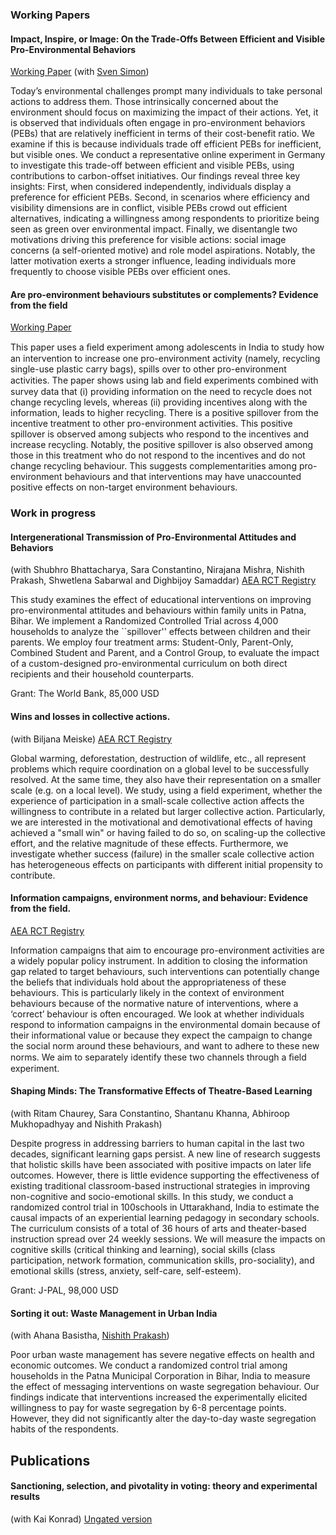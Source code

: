 
### Working Papers

#### Impact, Inspire, or Image: On the Trade-Offs Between Efficient and Visible Pro-Environmental Behaviors
[Working Paper](https://papers.ssrn.com/sol3/papers.cfm?abstract_id=4672097)
(with [Sven Simon](https://www.tax.mpg.de/en/public_economics/public_economics_people/sven_arne_simon.html))

Today’s environmental challenges prompt many individuals to take personal actions to address them. Those intrinsically concerned about the environment should focus on maximizing the impact of their actions. Yet, it is observed that individuals often engage in pro-environment behaviors (PEBs) that are relatively inefficient in terms of their cost-benefit ratio. We examine if this is because individuals trade off efficient PEBs for inefficient, but visible ones. We conduct a representative online experiment in Germany to investigate this trade-off between efficient and visible PEBs, using contributions to carbon-offset initiatives. Our findings reveal three key insights: First, when considered independently, individuals display a preference for efficient PEBs. Second, in scenarios where efficiency and visibility dimensions are in conflict, visible PEBs crowd out efficient alternatives, indicating a willingness among respondents to prioritize being seen as green over environmental impact. Finally, we disentangle two motivations driving this preference for visible actions: social image concerns (a self-oriented motive) and role model aspirations. Notably, the latter motivation exerts a stronger influence, leading individuals more frequently to choose visible PEBs over efficient ones.


#### Are pro-environment behaviours substitutes or complements? Evidence from the field
[Working Paper](https://papers.ssrn.com/sol3/papers.cfm?abstract_id=3799970)

<!---
[Working paper](https://papers.ssrn.com/sol3/papers.cfm?abstract_id=3799970) (Submitted)
-->




This paper uses a ﬁeld experiment among adolescents in India to study how an intervention to increase one pro-environment activity (namely, recycling single-use plastic carry bags), spills over to other pro-environment activities. The paper shows using lab and ﬁeld experiments combined with survey data that (i) providing information on the need to recycle does not change recycling levels, whereas (ii) providing incentives along with the information, leads to higher recycling. There is a positive spillover from the incentive treatment to other pro-environment activities. This positive spillover is observed among subjects who respond to the incentives and increase recycling. Notably, the positive spillover is also observed among those in this treatment who do not respond to the incentives and do not change recycling behaviour. This suggests complementarities among pro-environment behaviours and that interventions may have unaccounted positive effects on non-target environment behaviours.


### Work in progress

#### Intergenerational Transmission of Pro-Environmental Attitudes and Behaviors
(with Shubhro Bhattacharya, Sara Constantino, Nirajana Mishra, Nishith Prakash, Shwetlena Sabarwal and  Dighbijoy Samaddar)
[AEA RCT Registry](https://doi.org/10.1257/rct.13240-1.0)

This study examines the effect of educational interventions on improving pro-environmental attitudes and behaviours within family units in Patna, Bihar. We implement a Randomized Controlled Trial across 4,000 households to analyze the ``spillover'' effects between children and their parents. We employ four treatment arms: Student-Only, Parent-Only, Combined Student and Parent, and a Control Group, to evaluate the impact of a custom-designed pro-environmental curriculum on both direct recipients and their household counterparts.

Grant: The World Bank, 85,000 USD

#### Wins and losses in collective actions. 
(with Biljana Meiske) [AEA RCT Registry](https://www.socialscienceregistry.org/trials/7474) 

Global warming, deforestation, destruction of wildlife, etc., all represent problems which require coordination on a global level to be successfully resolved. At the same time, they also have their representation on a smaller scale (e.g. on a local level). We study, using a field experiment, whether the experience of participation in a small-scale collective action affects the willingness to contribute in a related but larger collective action. Particularly, we are interested in the motivational and demotivational effects of having achieved a "small win" or having failed to do so, on scaling-up the collective effort, and the relative magnitude of these effects. Furthermore, we investigate whether success (failure) in the smaller scale collective action has heterogeneous effects on participants with different initial propensity to contribute.

#### Information campaigns, environment norms, and behaviour: Evidence from the field. 
[AEA RCT Registry](https://www.socialscienceregistry.org/trials/7439) 

Information campaigns that aim to encourage pro-environment activities are a widely popular policy instrument. In addition to closing the information gap related to target behaviours, such interventions can potentially change the beliefs that individuals hold about the appropriateness of these behaviours. This is particularly likely in the context of environment behaviours because of the normative nature of interventions, where a ‘correct’ behaviour is often encouraged. We look at whether individuals respond to information campaigns in the environmental domain because of their informational value or because they expect the campaign to change the social norm around these behaviours, and want to adhere to these new norms. We aim to separately identify these two channels through a ﬁeld experiment.
</details>

#### Shaping Minds: The Transformative Effects of Theatre-Based Learning
(with Ritam Chaurey, Sara Constantino, Shantanu Khanna, Abhiroop Mukhopadhyay and Nishith Prakash)

Despite progress in addressing barriers to human capital in the last two decades, significant learning gaps persist. A new line of research suggests that holistic skills have been associated with positive impacts on later life outcomes. However, there is little evidence supporting the effectiveness of existing traditional classroom-based instructional strategies in improving non-cognitive and socio-emotional skills. In this study, we conduct a randomized control trial in 100schools in Uttarakhand, India to estimate the causal impacts of an experiential learning pedagogy in secondary schools. The curriculum consists of a total of 36 hours of arts and theater-based instruction spread over 24 weekly sessions. We will measure the impacts on cognitive skills (critical thinking and learning), social skills (class participation, network formation, communication skills, pro-sociality), and emotional skills (stress, anxiety, self-care, self-esteem).

Grant: J-PAL, 98,000 USD

#### Sorting it out: Waste Management in Urban India
(with Ahana Basistha, [Nishith Prakash](https://nishithprakash.com/))

Poor urban waste management has severe negative effects on health and economic outcomes. We conduct a randomized control trial among households in the Patna Municipal Corporation in Bihar, India to measure the effect of messaging interventions on waste segregation behaviour. Our findings indicate that interventions increased the experimentally elicited willingness to pay for waste segregation by 6-8 percentage points. However, they did not significantly alter the day-to-day waste segregation habits of the respondents.


## Publications

#### Sanctioning, selection, and pivotality in voting: theory and experimental results
(with Kai Konrad) [Ungated version](https://link.springer.com/article/10.1007/s10602-019-09284-4)



